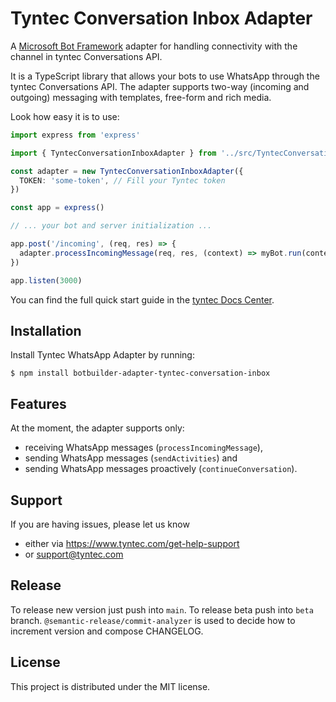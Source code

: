 # Tyntec Conversation Inbox Adapter

A [Microsoft Bot Framework](https://www.botframework.com/) adapter for handling
connectivity with the channel in tyntec Conversations API.

It is a TypeScript library that allows your bots to use WhatsApp through the
tyntec Conversations API. The adapter supports two-way (incoming and outgoing)
messaging with templates, free-form and rich media.

Look how easy it is to use:

```typescript
import express from 'express'

import { TyntecConversationInboxAdapter } from '../src/TyntecConversationInboxAdapter'

const adapter = new TyntecConversationInboxAdapter({
  TOKEN: 'some-token', // Fill your Tyntec token
})

const app = express()

// ... your bot and server initialization ...

app.post('/incoming', (req, res) => {
  adapter.processIncomingMessage(req, res, (context) => myBot.run(context))
})

app.listen(3000)
```

You can find the full quick start guide in the [tyntec Docs Center](https://www.tyntec.com/docs/whatsapp-business-api-integration-microsoft-bot-framework).

## Installation

Install Tyntec WhatsApp Adapter by running:

```shell
$ npm install botbuilder-adapter-tyntec-conversation-inbox
```

## Features

At the moment, the adapter supports only:

- receiving WhatsApp messages (`processIncomingMessage`),
- sending WhatsApp messages (`sendActivities`) and
- sending WhatsApp messages proactively (`continueConversation`).

## Support

If you are having issues, please let us know

- either via https://www.tyntec.com/get-help-support
- or support@tyntec.com

## Release

To release new version just push into `main`. To release beta push into `beta` branch. `@semantic-release/commit-analyzer` is used to decide how to increment version and compose CHANGELOG.

## License

This project is distributed under the MIT license.
